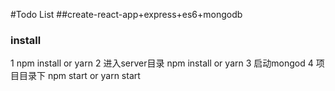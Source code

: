 #Todo List
##create-react-app+express+es6+mongodb

### install
1 npm install or yarn
2 进入server目录 npm install or yarn
3 启动mongod
4 项目目录下 npm start or yarn start